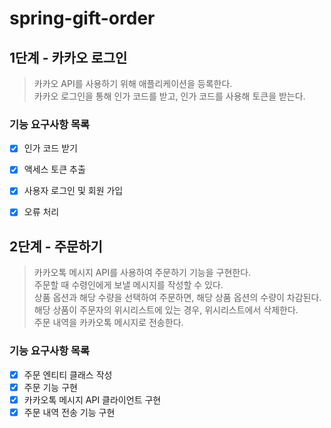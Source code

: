 # spring-gift-order

## 1단계 - 카카오 로그인
> 카카오 API를 사용하기 위해 애플리케이션을 등록한다.   
> 카카오 로그인을 통해 인가 코드를 받고, 인가 코드를 사용해 토큰을 받는다.

### 기능 요구사항 목록
- [x] 인가 코드 받기
- [x] 액세스 토큰 추출
- [x] 사용자 로그인 및 회원 가입
- [x] 오류 처리


## 2단계 - 주문하기
> 카카오톡 메시지 API를 사용하여 주문하기 기능을 구현한다.   
> 주문할 때 수령인에게 보낼 메시지를 작성할 수 있다.   
> 상품 옵션과 해당 수량을 선택하여 주문하면, 해당 상품 옵션의 수량이 차감된다.   
> 해당 상품이 주문자의 위시리스트에 있는 경우, 위시리스트에서 삭제한다.   
> 주문 내역을 카카오톡 메시지로 전송한다.

### 기능 요구사항 목록
- [x] 주문 엔티티 클래스 작성
- [x] 주문 기능 구현
- [x] 카카오톡 메시지 API 클라이언트 구현
- [x] 주문 내역 전송 기능 구현